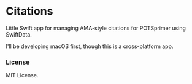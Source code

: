 # Citations

Little Swift app for managing AMA-style citations for POTSprimer using SwiftData.

I'll be developing macOS first, though this is a cross-platform app.



### License

MIT License.
